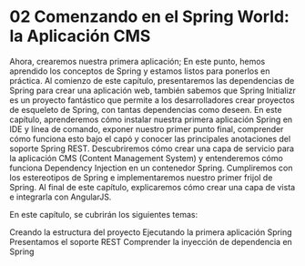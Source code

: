 # 02 Comenzando en el Spring World: la Aplicación CMS

Ahora, crearemos nuestra primera aplicación; En este punto, hemos aprendido los conceptos de Spring y estamos listos para ponerlos en práctica. Al comienzo de este capítulo, presentaremos las dependencias de Spring para crear una aplicación web, también sabemos que Spring Initializr es un proyecto fantástico que permite a los desarrolladores crear proyectos de esqueleto de Spring, con tantas dependencias como deseen. En este capítulo, aprenderemos cómo instalar nuestra primera aplicación Spring en IDE y línea de comando, exponer nuestro primer punto final, comprender cómo funciona esto bajo el capó y conocer las principales anotaciones del soporte Spring REST. Descubriremos cómo crear una capa de servicio para la aplicación CMS (Content Management System) y entenderemos cómo funciona Dependency Injection en un contenedor Spring. Cumpliremos con los estereotipos de Spring e implementaremos nuestro primer frijol de Spring. Al final de este capítulo, explicaremos cómo crear una capa de vista e integrarla con AngularJS.

En este capítulo, se cubrirán los siguientes temas:

Creando la estructura del proyecto
Ejecutando la primera aplicación Spring
Presentamos el soporte REST
Comprender la inyección de dependencia en Spring
